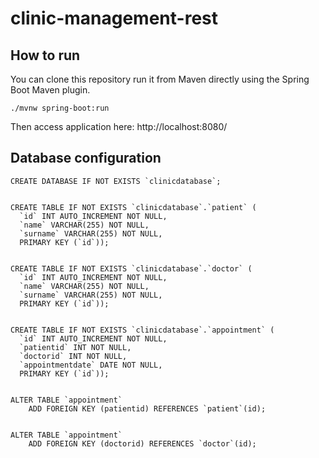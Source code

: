 # clinic-management-rest

## How to run

You can clone this repository run it from Maven directly using the Spring Boot Maven plugin.
```
./mvnw spring-boot:run
```
Then access application here: http://localhost:8080/


## Database configuration

```
CREATE DATABASE IF NOT EXISTS `clinicdatabase`;


CREATE TABLE IF NOT EXISTS `clinicdatabase`.`patient` (
  `id` INT AUTO_INCREMENT NOT NULL,
  `name` VARCHAR(255) NOT NULL,
  `surname` VARCHAR(255) NOT NULL,
  PRIMARY KEY (`id`));


CREATE TABLE IF NOT EXISTS `clinicdatabase`.`doctor` (
  `id` INT AUTO_INCREMENT NOT NULL,
  `name` VARCHAR(255) NOT NULL,
  `surname` VARCHAR(255) NOT NULL,
  PRIMARY KEY (`id`));
  

CREATE TABLE IF NOT EXISTS `clinicdatabase`.`appointment` (
  `id` INT AUTO_INCREMENT NOT NULL,
  `patientid` INT NOT NULL,
  `doctorid` INT NOT NULL,
  `appointmentdate` DATE NOT NULL,
  PRIMARY KEY (`id`));
  

ALTER TABLE `appointment` 
    ADD FOREIGN KEY (patientid) REFERENCES `patient`(id);


ALTER TABLE `appointment` 
    ADD FOREIGN KEY (doctorid) REFERENCES `doctor`(id);

```
